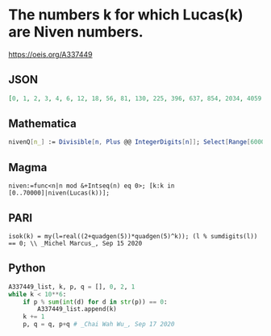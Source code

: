 # The numbers k for which Lucas\(k\) are Niven numbers\.
https://oeis.org/A337449
## JSON
```JSON
[0, 1, 2, 3, 4, 6, 12, 18, 56, 81, 130, 225, 396, 637, 854, 2034, 4059, 4095, 5985, 7650, 21105, 31059, 41998, 46860, 83106, 114129, 120555, 150705, 201285, 287937, 338265, 359757, 475839, 512194, 583825, 606594, 627102, 717025, 877305, 922095, 991590, 1076355]
```
## Mathematica
```Mathematica
nivenQ[n_] := Divisible[n, Plus @@ IntegerDigits[n]]; Select[Range[6000], nivenQ[LucasL[#]] &] (* _Amiram Eldar_, Sep 15 2020 *)
```
## Magma
```Magma
niven:=func<n|n mod &+Intseq(n) eq 0>; [k:k in [0..70000]|niven(Lucas(k))];
```
## PARI
```PARI
isok(k) = my(l=real((2+quadgen(5))*quadgen(5)^k)); (l % sumdigits(l)) == 0; \\ _Michel Marcus_, Sep 15 2020
```
## Python
```Python
A337449_list, k, p, q = [], 0, 2, 1
while k < 10**6:
    if p % sum(int(d) for d in str(p)) == 0:
        A337449_list.append(k)
    k += 1
    p, q = q, p+q # _Chai Wah Wu_, Sep 17 2020
```
